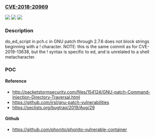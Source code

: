 ### [CVE-2018-20969](https://cve.mitre.org/cgi-bin/cvename.cgi?name=CVE-2018-20969)
![](https://img.shields.io/static/v1?label=Product&message=n%2Fa&color=blue)
![](https://img.shields.io/static/v1?label=Version&message=n%2Fa&color=blue)
![](https://img.shields.io/static/v1?label=Vulnerability&message=n%2Fa&color=brighgreen)

### Description

do_ed_script in pch.c in GNU patch through 2.7.6 does not block strings beginning with a ! character. NOTE: this is the same commit as for CVE-2019-13638, but the ! syntax is specific to ed, and is unrelated to a shell metacharacter.

### POC

#### Reference
- http://packetstormsecurity.com/files/154124/GNU-patch-Command-Injection-Directory-Traversal.html
- https://github.com/irsl/gnu-patch-vulnerabilities
- https://seclists.org/bugtraq/2019/Aug/29

#### Github
- https://github.com/phonito/phonito-vulnerable-container

